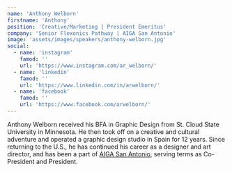 ```yaml
---
name: 'Anthony Welborn'
firstname: 'Anthony'
position: 'Creative/Marketing | President Emeritus'
company: 'Senior Flexonics Pathway | AIGA San Antonio'
image: 'assets/images/speakers/anthony-welborn.jpg'
social:
  - name: 'instagram'
    famod: ''
    url: 'https://www.instagram.com/ar_welborn/'
  - name: 'linkedin'
    famod: ''
    url: 'https://www.linkedin.com/in/arwelborn/'
  - name: 'facebook'
    famod: ''
    url: 'https://www.facebook.com/arwelborn/'
---
```


Anthony Welborn received his BFA in Graphic Design from St. Cloud State University in Minnesota. He then took off on a creative and cultural adventure and operated a graphic design studio in Spain for 12 years. Since returning to the U.S., he has continued his career as a designer and art director, and has been a part of [AIGA San Antonio](https://sanantonio.aiga.org/), serving terms as Co-President and President.
